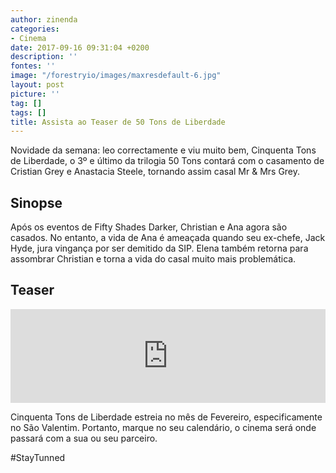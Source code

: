 ```yaml
---
author: zinenda
categories:
- Cinema
date: 2017-09-16 09:31:04 +0200
description: ''
fontes: ''
image: "/forestryio/images/maxresdefault-6.jpg"
layout: post
picture: ''
tag: []
tags: []
title: Assista ao Teaser de 50 Tons de Liberdade
---
```



Novidade da semana: leo correctamente e viu muito bem, Cinquenta Tons de Liberdade, o 3º e último da trilogia 50 Tons contará com o casamento de Cristian Grey e Anastacia Steele, tornando assim casal Mr & Mrs Grey.

## Sinopse

Após os eventos de Fifty Shades Darker, Christian e Ana agora são casados. No entanto, a vida de Ana é ameaçada quando seu ex-chefe, Jack Hyde, jura vingança por ser demitido da SIP. Elena também retorna para assombrar Christian e torna a vida do casal muito mais problemática.

## Teaser

<iframe width="100%" height="auto" src="https://www.youtube.com/embed/QiWN_Y5dl5g" frameborder="0" allowfullscreen="" async="" preload=""></iframe>

Cinquenta Tons de Liberdade estreia no mês de Fevereiro, especificamente no São Valentim. Portanto, marque no seu calendário, o cinema será onde passará com a sua ou seu parceiro.

#StayTunned